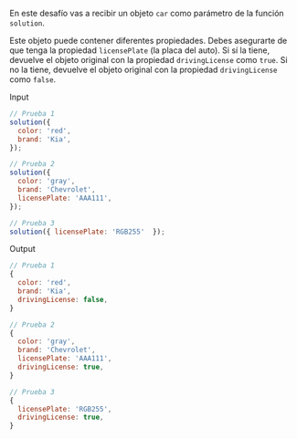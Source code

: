 En este desafío vas a recibir un objeto `car` como parámetro de la función `solution`.

Este objeto puede contener diferentes propiedades. Debes asegurarte de que tenga la propiedad `licensePlate` (la placa del auto). Si sí la tiene, devuelve el objeto original con la propiedad `drivingLicense` como `true`. Si no la tiene, devuelve el objeto original con la propiedad `drivingLicense` como `false`.

Input

```js
// Prueba 1
solution({
  color: 'red',
  brand: 'Kia',
});

// Prueba 2
solution({
  color: 'gray',
  brand: 'Chevrolet',
  licensePlate: 'AAA111',
});

// Prueba 3
solution({ licensePlate: 'RGB255'  });
```

Output

```js
// Prueba 1
{
  color: 'red',
  brand: 'Kia',
  drivingLicense: false,
}

// Prueba 2
{
  color: 'gray',
  brand: 'Chevrolet',
  licensePlate: 'AAA111',
  drivingLicense: true,
}

// Prueba 3
{
  licensePlate: 'RGB255',
  drivingLicense: true,
}
```
